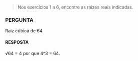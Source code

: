 > Nos exercícios 1 a 6, encontre as raízes reais indicadas.

### PERGUNTA

Raiz cúbica de 64.

#### RESPOSTA

√64 = 4 por que 4^3 = 64.
